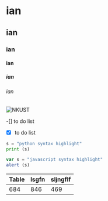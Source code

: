 # ian
## ian
### ian
#### ian
##### ian
###### ian

![NKUST](nkust.png "高科大")

-[] to do list
-[x] to do list

```python
s = "python syntax highlight"
print (s)
```
```javascript
var s = "javascript syntax highlight"
alert (s)
```

| Table | lsgfn | sljngflf|
|:------|:------|:--------|
|684    |846    | 469     |
